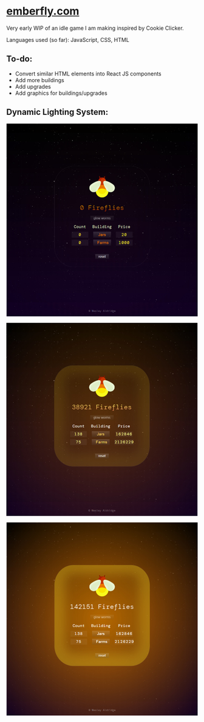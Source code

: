 # [emberfly.com](http://www.emberfly.com)

Very early WIP of an idle game I am making inspired by Cookie Clicker.

Languages used (so far): JavaScript, CSS, HTML


## To-do:
- Convert similar HTML elements into React JS components
- Add more buildings
- Add upgrades
- Add graphics for buildings/upgrades

## Dynamic Lighting System:

![](/screenshots/no_flies.jpg "Low level of Fireflies")

![](/screenshots/medium_flies.jpg "Medium level of Fireflies")

![](/screenshots/max_flies.jpg "Maximum level of Fireflies")


